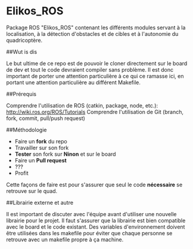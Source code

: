 Elikos_ROS
===

Package ROS "Elikos_ROS" contenant les différents modules servant à la localisation, à la détection d'obstacles et de cibles et à l'autonomie du quadricoptère.


##Wut is dis

Le but ultime de ce repo est de pouvoir le cloner directement sur le board de dev et tout le code devraient compiler sans problème. Il est donc important de porter une attention particulière à ce qui ce ramasse ici, en portant une attention particulière au différent Makefile.


##Prérequis

Comprendre l'utilisation de ROS (catkin, package, node, etc.): http://wiki.ros.org/ROS/Tutorials
Comprendre l'utilisation de Git (branch, fork, commit, pull/push request)

##Méthodologie

  - Faire un **fork** du repo
  - Travailler sur son fork
  - **Tester** son fork sur **Ninon** et sur le board
  - Faire un **Pull request**
  - ???
  - Profit
  
Cette façons de faire est pour s'assurer que seul le code **nécessaire** se retrouve sur le quad.

##Librairie externe et autre

Il est important de discuter avec l'équipe avant d'utiliser une nouvelle librairie pour le projet. Il faut s'assurer que la librairie est bien compatible avec le board et le code existant. Des variables d'environnement doivent être utilisées dans les makefile pour éviter que chaque personne se retrouve avec un makefile propre à ça machine.
